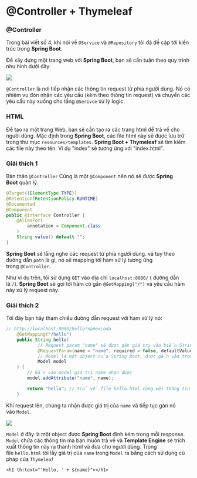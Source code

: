 # @Controller + Thymeleaf

### **@Controller**

Trong bài viết số 4, khi nói về `@Service` và `@Repository` tôi đã đề cập tới kiến trúc trong **Spring Boot**.

Để xây dựng một trang web với **Spring Boot**, bạn sẽ cần tuân theo quy trình như hình dưới đây:

![](https://images.viblo.asia/95ff7fc2-b915-419a-bb14-38bfdf5bf250.png)

`@Controller` là nơi tiếp nhận các thông tin request từ phía người dùng. Nó có nhiệm vụ đón nhận các yêu cầu (kèm theo thông tin request) và chuyển các yêu cầu này xuống cho tầng `@Serivce` xử lý logic.

### **HTML**

Để tạo ra một trang Web, bạn sẽ cần tạo ra các trang html để trả về cho người dùng. Mặc định trong **Spring Boot**, các file html này sẽ được lưu trữ trong thư mục `resources/templates`. **Spring Boot + Thymeleaf** sẽ tìm kiếm các file này theo tên. Ví dụ "index" sẽ tương ứng với "index.html".

### Giải thích 1

Bản thân `@Controller` Cũng là một `@Component` nên nó sẽ được **Spring Boot** quản lý.

```java
@Target({ElementType.TYPE})
@Retention(RetentionPolicy.RUNTIME)
@Documented
@Component
public @interface Controller {
    @AliasFor(
        annotation = Component.class
    )
    String value() default "";
}
```

**Spring Boot** sẽ lắng nghe các request từ phía người dùng. và tùy theo đường dẫn `path` là gì, nó sẽ mapping tới hàm xử lý tương ứng trong `@Controller`.

Như ví dụ trên, tôi sử dụng `GET` vào địa chỉ `localhost:8080/` ( đường dẫn là `/`). **Spring Boot** sẽ gọi tới hàm có gắn `@GetMapping("/")` và yêu cầu hàm này xử lý request này.

### Giải thích 2

Tới đây bạn hãy tham chiếu đường dẫn request với hàm xử lý nó:

```java
// http://localhost:8080/hello?name=Loda
    @GetMapping("/hello")
    public String hello(
            // Request param "name" sẽ được gán giá trị vào biến String
            @RequestParam(name = "name", required = false, defaultValue = "") String name,
            // Model là một object của Spring Boot, được gắn vào trong mọi request.
            Model model
    ) {
        // Gắn vào model giá trị name nhận được
        model.addAttribute("name", name);

        return "hello"; // trả về file hello.html cùng với thông tin trong object Model
    }
```

Khi request lên, chúng ta nhận được giá trị của `name` và tiếp tục gán nó vào `Model`.

![](https://images.viblo.asia/c1490e7d-3093-430e-b22e-32ab1395c199.png)

`Model` ở đây là một object được **Spring Boot** đính kém trong mỗi response. `Model` chứa các thông tin mà bạn muốn trả về và **Template Engine** sẽ trích xuất thông tin này ra thành html và đưa cho người dùng. Trong file `hello.html` tôi lấy giá trị của `name` trong `Model` ra bằng cách sử dụng cú pháp của `Thymeleaf`

```
<h1 th:text="'Hello, ' + ${name}"></h1>
```

